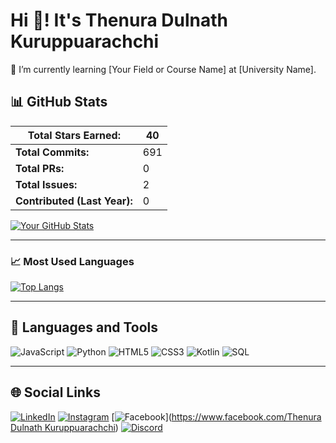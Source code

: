 # Hi 👋! It's Thenura Dulnath Kuruppuarachchi
🌱 I’m currently learning [Your Field or Course Name] at [University Name].

## 📊 GitHub Stats

| **Total Stars Earned:** | 40   |
|-------------------------|------|
| **Total Commits:**      | 691  |
| **Total PRs:**          | 0    |
| **Total Issues:**       | 2    |
| **Contributed (Last Year):** | 0 |

[![Your GitHub Stats](https://github-readme-stats.vercel.app/api?username=yourusername&show_icons=true&theme=radical)](https://github.com/Thenuradulnath)

---

### 📈 Most Used Languages

[![Top Langs](https://github-readme-stats.vercel.app/api/top-langs/?username=yourusername&layout=compact)](https://github.com/Thenuradulnath)

---

## 🔧 Languages and Tools

![JavaScript](https://img.shields.io/badge/JavaScript-323330?style=for-the-badge&logo=javascript&logoColor=F7DF1E)
![Python](https://img.shields.io/badge/Python-3670A0?style=for-the-badge&logo=python&logoColor=ffdd54)
![HTML5](https://img.shields.io/badge/HTML5-E34F26?style=for-the-badge&logo=html5&logoColor=white)
![CSS3](https://img.shields.io/badge/CSS3-1572B6?style=for-the-badge&logo=css3&logoColor=white)
![Kotlin](https://img.shields.io/badge/Kotlin-0095D5?style=for-the-badge&logo=kotlin&logoColor=white)
![SQL](https://img.shields.io/badge/SQL-025E8C?style=for-the-badge&logo=MySQL&logoColor=white)

---

## 🌐 Social Links

[![LinkedIn](https://img.shields.io/badge/LinkedIn-0A66C2?style=for-the-badge&logo=linkedin&logoColor=white)](https://www.linkedin.com/in/ThenuraDulnath)
[![Instagram](https://img.shields.io/badge/Instagram-E4405F?style=for-the-badge&logo=instagram&logoColor=white)](https://www.instagram.com/thenura_k)
[![Facebook](https://img.shields.io/badge/Facebook-1877F2?style=for-the-badge&logo=facebook&logoColor=white)]([https://www.facebook.com/Thenura Dulnath Kuruppuarachchi](https://www.facebook.com/profile.php?id=100070204802389))
[![Discord](https://img.shields.io/badge/Discord-7289DA?style=for-the-badge&logo=discord&logoColor=white)](https://discord.com/your-profile)
